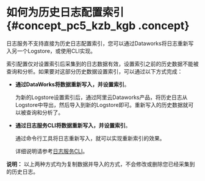 # 如何为历史日志配置索引 {#concept_pc5_kzb_kgb .concept}

日志服务不支持直接为历史日志配置索引，您可以通过Dataworks将日志重新写入另一个Logstore，或使用CLI实现。

索引配置仅对设置索引后采集到的日志数据有效，设置索引之前的历史数据不能被查询和分析。如果要对这部分历史数据设置索引，可以通过以下方式完成：

-   **通过DataWorks将数据重新写入，并设置索引**。

    为新的Logstore设置索引后，通过阿里云Dataworks产品，将历史日志从Logstore中导出，然后导入到新的Logstore即可。重新写入的历史数据就可以被查询和分析了。

-   **通过日志服务CLI将数据重新写入，并设置索引**。

    通过命令行工具将日志重新写入，就可以实现重新索引的效果。

    详细说明请参考[日志服务CLI](https://aliyun-log-cli.readthedocs.io/en/latest/README.html)。


**说明：** 以上两种方式均为复制数据并导入的方式，不会修改或删除您已经采集到的历史日志。


